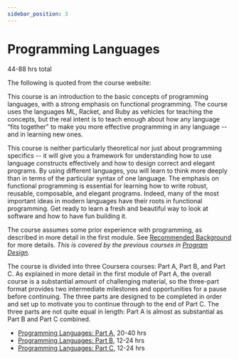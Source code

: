 ```yaml
---
sidebar_position: 3
---
```


# Programming Languages
44-88 hrs total

The following is quoted from the course website:

This course is an introduction to the basic concepts of programming languages, with a strong emphasis on functional programming. The course uses the languages ML, Racket, and Ruby as vehicles for teaching the concepts, but the real intent is to teach enough about how any language “fits together” to make you more effective programming in any language -- and in learning new ones.

This course is neither particularly theoretical nor just about programming specifics -- it will give you a framework for understanding how to use language constructs effectively and how to design correct and elegant programs. By using different languages, you will learn to think more deeply than in terms of the particular syntax of one language. The emphasis on functional programming is essential for learning how to write robust, reusable, composable, and elegant programs. Indeed, many of the most important ideas in modern languages have their roots in functional programming. Get ready to learn a fresh and beautiful way to look at software and how to have fun building it.

The course assumes some prior experience with programming, as described in more detail in the first module. See [Recommended Background](https://www.coursera.org/lecture/programming-languages/recommended-background-k1yuh) for more details. *This is covered by the previous courses in [Program Design](../)*.

The course is divided into three Coursera courses: Part A, Part B, and Part C.  As explained in more detail in the first module of Part A, the overall course is a substantial amount of challenging material, so the three-part format provides two intermediate milestones and opportunities for a pause before continuing.  The three parts are designed to be completed in order and set up to motivate you to continue through to the end of Part C.  The three parts are not quite equal in length: Part A is almost as substantial as Part B and Part C combined.



- [Programming Languages: Part A](https://www.coursera.org/learn/programming-languages), 20-40 hrs
- [Programming Languages: Part B](https://www.coursera.org/learn/programming-languages-part-b), 12-24 hrs
- [Programming Languages: Part C](https://www.coursera.org/learn/programming-languages-part-c), 12-24 hrs
